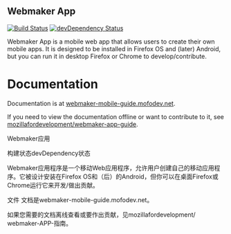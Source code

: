 ## Webmaker App

[![Build Status](https://travis-ci.org/mozillafordevelopment/webmaker-app.svg)](https://travis-ci.org/mozillafordevelopment/webmaker-app)
[![devDependency Status](https://david-dm.org/mozillafordevelopment/webmaker-app/dev-status.svg)](https://david-dm.org/mozillafordevelopment/webmaker-app#info=devDependencies)

Webmaker App is a mobile web app that allows users to create their own mobile apps. It is designed to be installed in Firefox OS and (later) Android, but you can run it in desktop Firefox or Chrome to develop/contribute.

# Documentation

Documentation is at [webmaker-mobile-guide.mofodev.net](http://webmaker-mobile-guide.mofodev.net/get_started/README.html).

If you need to view the documentation offline or want to contribute to it, see [mozillafordevelopment/webmaker-app-guide](https://github.com/mozillafordevelopment/webmaker-app-guide).


Webmaker应用

构建状态devDependency状态

Webmaker应用程序是一个移动Web应用程序，允许用户创建自己的移动应用程序。它被设计安装在Firefox OS和（后）的Android，但你可以在桌面Firefox或Chrome运行它来开发/做出贡献。

文件
文档是webmaker-mobile-guide.mofodev.net。

如果您需要的文档离线查看或要作出贡献，见mozillafordevelopment/ webmaker-APP-指南。
